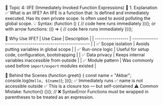 🔸 Topic 4: IIFE (Immediately Invoked Function Expressions)
📘 1. Explanation
✅ What is an IIFE?
An IIFE is a function that:
Is defined and immediately executed.
Has its own private scope.
Is often used to avoid polluting the global scope.
💡 Syntax:
(function () {
  // code here runs immediately
})();
or with arrow functions:
(() => {
  // code here runs immediately
})();

🔐 Why Use IIFE?
| Use Case          | Description                                              |
| ----------------- | -------------------------------------------------------- |
| ✅ Scope isolation | Avoids putting variables in global scope                 |
| ✅ Run-once logic  | Useful for setup code, configuration, bootstrapping      |
| ✅ Data privacy    | Keeps internal variables inaccessible from outside       |
| ✅ Module pattern  | Was commonly used before `import/export` modules existed |

🔄 Behind the Scenes
(function greet() {
  const name = "Akbar";
  console.log(`Hello, ${name}`);
})();
✅ Immediately runs
✅ name is not accessible outside
✅ This is a closure too — but self-contained
⚠️ Common Mistake:
function() {}(); // ❌ SyntaxError
Functions must be wrapped in parentheses to be treated as an expression.